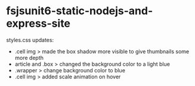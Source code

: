 # fsjsunit6-static-nodejs-and-express-site

styles.css updates:

- .cell img > made the box shadow more visible to give thumbnails some more depth
- article and .box > changed the background color to a light blue
- .wrapper > change background color to blue
- .cell img > added scale animation on hover
